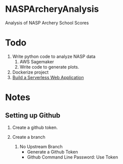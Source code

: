 # NASPArcheryAnalysis
Analysis of NASP Archery School Scores


# Todo

1. Write python code to analyze NASP data
    1. AWS Sagemaker
    2. Write code to generate plots.
2. Dockerize project
1. [Build a Serverless Web Application](https://aws.amazon.com/getting-started/projects/build-serverless-web-app-lambda-apigateway-s3-dynamodb-cognito/)

# Notes

## Setting up Github
1. Create a github token.
2. Create a branch

    1. No Upstream Branch
        * Generate a Github Token
        * Github Command Line Password: Use Token
    